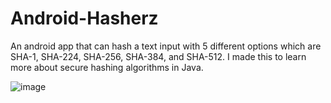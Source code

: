 # Android-Hasherz
An android app that can hash a text input with 5 different options which are SHA-1, SHA-224, SHA-256, SHA-384, and SHA-512. I made this to learn more about secure hashing algorithms in Java.

![image](https://user-images.githubusercontent.com/82354360/118781287-1a9db080-b8b7-11eb-96c8-2bd2e135ab0e.png)
